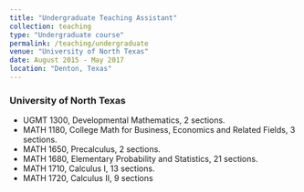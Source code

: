 ```yaml
---
title: "Undergraduate Teaching Assistant"
collection: teaching
type: "Undergraduate course"
permalink: /teaching/undergraduate
venue: "University of North Texas"
date: August 2015 - May 2017
location: "Denton, Texas"
---
```


### University of North Texas

* UGMT 1300, Developmental Mathematics, 2 sections.
* MATH 1180, College Math for Business, Economics and Related Fields, 3 sections.
* MATH 1650, Precalculus, 2 sections.
* MATH 1680, Elementary Probability and Statistics, 21 sections.
* MATH 1710, Calculus I, 13 sections.
* MATH 1720, Calculus II, 9 sections